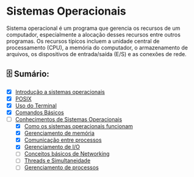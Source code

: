 # Sistemas Operacionais

Sistema operacional é um programa que gerencia os recursos de um computador, especialmente a alocação desses recursos entre outros programas. Os recursos típicos incluem a unidade central de processamento (CPU), a memória do computador, o armazenamento de arquivos, os dispositivos de entrada/saída (E/S) e as conexões de rede.

## 🗄️ Sumário:

- [x] [Introdução a sistemas operacionais](Sistemas_operacionais.md)
- [x] [POSIX](POSIX.md)
- [x] [Uso do Terminal](Terminal.md)
- [x] [Comandos Básicos](Comandos_basicos.md)
- [ ] [Conhecimentos de Sistemas Operacionais](/Conhecimentos_de_Sistemas_Operacionais/)
    - [x] [Como os sistemas operacionais funcionam](Conhecimentos_de_Sistemas_Operacionais/Como_os_sistemas_operacionais_funcionam.md)
    - [x] [Gerenciamento de memória](Conhecimentos_de_Sistemas_Operacionais/Gerenciamento_de_memoria.md)
    - [x] [Comunicação entre processos](/Sistemas_operacionais/Conhecimentos_de_Sistemas_Operacionais/)
    - [x] [Gerenciamento de I/O](/Sistemas_operacionais/Conhecimentos_de_Sistemas_Operacionais/Gerenciamento_de_I_O.md)
    - [ ] [Conceitos básicos de Networking](/Conhecimentos_de_Sistemas_Operacionais/Conceitos_basicos_de_Networking.md)
    - [ ] [Threads e Simultaneidade](/Conhecimentos_de_Sistemas_Operacionais/Threads_e_simultaneidade.md)
    - [ ] [Gerenciamento de processos](/Conhecimentos_de_Sistemas_Operacionais/Gerenciamento_de_processos.md)
